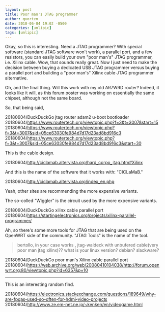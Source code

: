 ```yaml
---
layout: post
title: Poor man's JTAG programmer
author: quorten
date: 2018-06-04 19:02 -0500
categories: [unlipic]
tags: [unlipic]
---
```


Okay, so this is interesting.  Need a JTAG programmer?  With special
software (standard JTAG software won't work), a parallel port, and a
few resistors, you can easily build your own "poor man's" JTAG
programmer, i.e. Xilinx cable.  Wow, that sounds really great.  Now I
just need to make the decision between buying a dedicated USB JTAG
programmer versus buying a parallel port and building a "poor man's"
Xilinx cable JTAG programmer alternative.

Oh, and the final thing.  Will this work with my old AR7WRD router?
Indeed, it looks like it will, as this forum poster was working on
essentially the same chipset, although not the same board.

So, that being said,

20180604/DuckDuckGo jtag router adam2 u-boot bootloader  
20180604/https://www.routertech.org/viewtopic.php?f=3&t=3007&start=15  
20180604/https://www.routertech.org/viewtopic.php?f=3&t=3007&sid=05ce63030fe984d7d17d23ad8bd916c3  
20180604/https://www.routertech.org/viewtopic.php?f=3&t=3007&sid=05ce63030fe984d7d17d23ad8bd916c3&start=30

This is the cable design.

20180604/http://ciclamab.altervista.org/hard_corpo_jtag.htm#Xilinx

And this is the name of the software that it works with: "CICLaMaB."

20180604/http://ciclamab.altervista.org/index_en.php

Yeah, other sites are recommending the more expensive variants.

The so-colled "Wiggler" is the circuit used by the more expensive
variants.

20180604/DuckDuckGo xilinx cable parallel port  
20180604/https://startingelectronics.org/projects/xilinx-parallel-programmer/

Ah, so there's some more tools for JTAG that are being used on the
OpenWRT side of the community.  "JTAG Tools" is the name of the tool.

> bertollo, in your case works , jtag-waldeck with unbufered
> cable(very poor man jtag xilinx)?? what is your linux version?
> debian? slackware?

20180604/DuckDuckGo poor man's Xilinx cable parallel port  
20180604/https://web.archive.org/web/20080410104038/http://forum.openwrt.org:80/viewtopic.php?id=6357&p=10

----------

This is an interesting random find.

20180604/https://electronics.stackexchange.com/questions/189649/why-are-fpgas-used-so-often-for-hdmi-video-projects  
20180604/http://www.ze.em-net.ne.jp/~kenken/en/videogame.html
